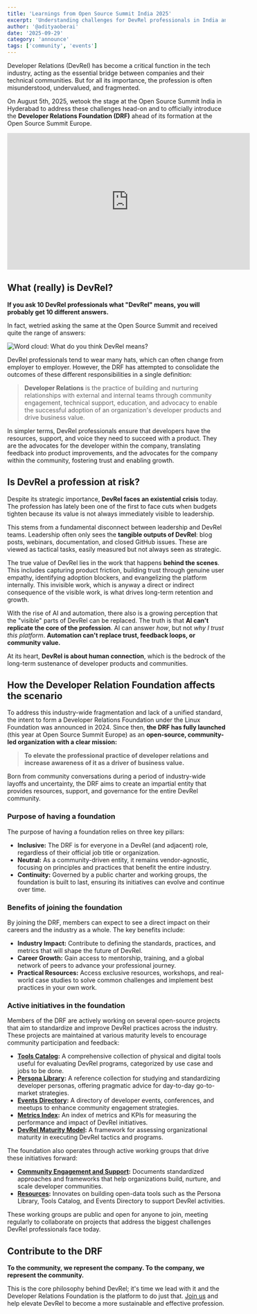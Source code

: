 ```yaml
---
title: 'Learnings from Open Source Summit India 2025'
excerpt: 'Understanding challenges for DevRel professionals in India and elaborating on how the Developer Relations Foundation drives measurable outcomes, standard metrics, and practical frameworks for DevRel teams.'
author: '@adityaoberai'
date: '2025-09-29'
category: 'announce'
tags: ['community', 'events']
---
```


Developer Relations (DevRel) has become a critical function in the tech industry, acting as the essential bridge between companies and their technical communities. But for all its importance, the profession is often misunderstood, undervalued, and fragmented.

On August 5th, 2025, wetook the stage at the Open Source Summit India in Hyderabad to address these challenges head-on and to officially introduce the **Developer Relations Foundation (DRF)** ahead of its formation at the Open Source Summit Europe.

<iframe width="560" height="315" src="https://www.youtube.com/embed/naUmKGglTac?si=kO2Y5WEFB3xHLNEn" title="YouTube video player" frameborder="0" allow="accelerometer; autoplay; clipboard-write; encrypted-media; gyroscope; picture-in-picture; web-share" referrerpolicy="strict-origin-when-cross-origin" allowfullscreen></iframe>

## What (really) is DevRel?

**If you ask 10 DevRel professionals what "DevRel" means, you will probably get 10 different answers.**

In fact, wetried asking the same at the Open Source Summit and received quite the range of answers:

![Word cloud: What do you think DevRel means?](/images/blog/2025-09-29-oss-india-2025/slido-what-do-you-think-devrel-means.png)

DevRel professionals tend to wear many hats, which can often change from employer to employer. However, the DRF has attempted to consolidate the outcomes of these different responsibilities in a single definition:

> **Developer Relations** is the practice of building and nurturing relationships with external and internal teams through community engagement, technical support, education, and advocacy to enable the successful adoption of an organization's developer products and drive business value.

In simpler terms, DevRel professionals ensure that developers have the resources, support, and voice they need to succeed with a product. They are the advocates for the developer within the company, translating feedback into product improvements, and the advocates for the company within the community, fostering trust and enabling growth.

## Is DevRel a profession at risk?

Despite its strategic importance, **DevRel faces an existential crisis** today. The profession has lately been one of the first to face cuts when budgets tighten because its value is not always immediately visible to leadership.

This stems from a fundamental disconnect between leadership and DevRel teams. Leadership often only sees the **tangible outputs of DevRel**: blog posts, webinars, documentation, and closed GitHub issues. These are viewed as tactical tasks, easily measured but not always seen as strategic. 

The true value of DevRel lies in the work that happens **behind the scenes**. This includes capturing product friction, building trust through genuine user empathy, identifying adoption blockers, and evangelizing the platform internally. This invisible work, which is anyway a direct or indirect consequence of the visible work, is what drives long-term retention and growth.

With the rise of AI and automation, there also is a growing perception that the "visible" parts of DevRel can be replaced. The truth is that **AI can't replicate the core of the profession**. AI can answer *how*, but not *why I trust this platform*. **Automation can't replace trust, feedback loops, or community value.**

At its heart, **DevRel is about human connection**, which is the bedrock of the long-term sustenance of developer products and communities.

## How the Developer Relation Foundation affects the scenario

To address this industry-wide fragmentation and lack of a unified standard, the intent to form a Developer Relations Foundation under the Linux Foundation was announced in 2024. Since then, **the DRF has fully launched** (this year at Open Source Summit Europe) as an **open-source, community-led organization with a clear mission:**

> **To elevate the professional practice of developer relations and increase awareness of it as a driver of business value.**

Born from community conversations during a period of industry-wide layoffs and uncertainty, the DRF aims to create an impartial entity that provides resources, support, and governance for the entire DevRel community.

### Purpose of having a foundation

The purpose of having a foundation relies on three key pillars:

- **Inclusive:** The DRF is for everyone in a DevRel (and adjacent) role, regardless of their official job title or organization.
- **Neutral:** As a community-driven entity, it remains vendor-agnostic, focusing on principles and practices that benefit the entire industry.
- **Continuity:** Governed by a public charter and working groups, the foundation is built to last, ensuring its initiatives can evolve and continue over time.

### Benefits of joining the foundation

By joining the DRF, members can expect to see a direct impact on their careers and the industry as a whole. The key benefits include:

- **Industry Impact:** Contribute to defining the standards, practices, and metrics that will shape the future of DevRel.
- **Career Growth:** Gain access to mentorship, training, and a global network of peers to advance your professional journey.
- **Practical Resources:** Access exclusive resources, workshops, and real-world case studies to solve common challenges and implement best practices in your own work.

### Active initiatives in the foundation

Members of the DRF are actively working on several open-source projects that aim to standardize and improve DevRel practices across the industry. These projects are maintained at various maturity levels to encourage community participation and feedback:

- **[Tools Catalog](https://github.com/devrel-foundation/tools-catalog):** A comprehensive collection of physical and digital tools useful for evaluating DevRel programs, categorized by use case and jobs to be done.
- **[Persona Library](https://github.com/devrel-foundation/persona-library):** A reference collection for studying and standardizing developer personas, offering pragmatic advice for day-to-day go-to-market strategies.
- **[Events Directory](https://github.com/devrel-foundation/events-directory):** A directory of developer events, conferences, and meetups to enhance community engagement strategies.
- **[Metrics Index](https://github.com/devrel-foundation/metrics-index):** An index of metrics and KPIs for measuring the performance and impact of DevRel initiatives.
- **[DevRel Maturity Model](https://github.com/devrel-foundation/devrel-maturity-model):** A framework for assessing organizational maturity in executing DevRel tactics and programs.

The foundation also operates through active working groups that drive these initiatives forward:

- **[Community Engagement and Support](https://github.com/DevRel-Foundation/wg-community-engagement-support):** Documents standardized approaches and frameworks that help organizations build, nurture, and scale developer communities.
- **[Resources](https://github.com/DevRel-Foundation/wg-resource-aggregation):** Innovates on building open-data tools such as the Persona Library, Tools Catalog, and Events Directory to support DevRel activities.

These working groups are public and open for anyone to join, meeting regularly to collaborate on projects that address the biggest challenges DevRel professionals face today.

## Contribute to the DRF

**To the community, we represent the company. To the company, we represent the community.**

This is the core philosophy behind DevRel; it's time we lead with it and the Developer Relations Foundation is the platform to do just that. [Join us](/join) and help elevate DevRel to become a more sustainable and effective profession.